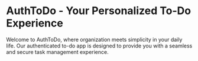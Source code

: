 # AuthToDo - Your Personalized To-Do Experience

Welcome to AuthToDo, where organization meets simplicity in your daily life. Our authenticated to-do app is designed to provide you with a seamless and secure task management experience.
